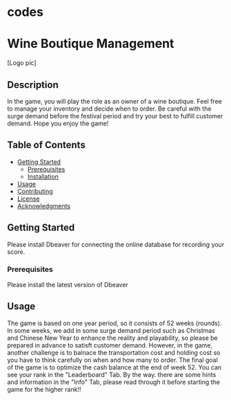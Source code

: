 # codes
# Wine Boutique Management

[Logo pic]

## Description

In the game, you will play  the role as an owner of a wine boutique. Feel free to manage your inventory and decide when to order. Be careful with the surge demand before the festival period and try your best to fulfill customer demand. Hope you enjoy the game!


## Table of Contents

- [Getting Started](#getting-started)
  - [Prerequisites](#prerequisites)
  - [Installation](#installation)
- [Usage](#usage)
- [Contributing](#contributing)
- [License](#license)
- [Acknowledgments](#acknowledgments)

## Getting Started

Please install Dbeaver for connecting the online database for recording your score.

### Prerequisites

Please install the latest version of Dbeaver

## Usage

The game is based on one year period, so it consists of 52 weeks (rounds). In some weeks, we add in some surge demand period such as Christmas and Chinese New Year to enhance the reality and playability, so please be prepared in advance to satisft customer demand. However, in the game, another challenge is to balnace the transportation cost and holding cost so you have to think carefully on when and how many to order. The final goal of the game is to optimize the cash balance at the end of week 52. You can see your rank in the "Leaderboard" Tab. By the way. there are some hints and information in the "Info" Tab, please read through it before starting the game for the higher rank!!

